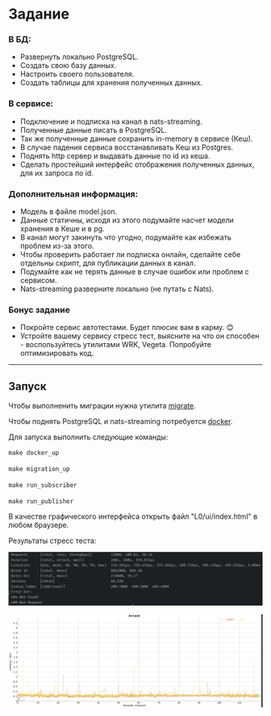 # Задание

### В БД:
- Развернуть локально PostgreSQL.
- Создать свою базу данных. 
- Настроить своего пользователя. 
- Создать таблицы для хранения полученных данных.

### В сервисе:
- Подключение и подписка на канал в nats-streaming. 
- Полученные данные писать в PostgreSQL. 
- Так же полученные данные сохранить in-memory в сервисе (Кеш). 
- В случае падения сервиса восстанавливать Кеш из Postgres. 
- Поднять http сервер и выдавать данные по id из кеша. 
- Сделать простейший интерфейс отображения полученных данных, для их запроса по id.

### Дополнительная информация:
- Модель в файле model.json.
- Данные статичны, исходя из этого подумайте насчет модели хранения в Кеше и в pg. 
- В канал могут закинуть что угодно, подумайте как избежать проблем из-за этого.
- Чтобы проверить работает ли подписка онлайн, сделайте себе отдельны скрипт, для публикации данных в канал.
- Подумайте как не терять данные в случае ошибок или проблем с сервисом.
- Nats-streaming разверните локально (не путать с Nats).
   
### Бонус задание
- Покройте сервис автотестами. Будет плюсик вам в карму. 😊
- Устройте вашему сервису стресс тест, выясните на что он способен - воспользуйтесь утилитами WRK, Vegeta. Попробуйте оптимизировать код.

---

## Запуск

Чтобы выполненить миграции нужна утилита [migrate](https://github.com/golang-migrate/migrate).

Чтобы поднять PostgreSQL и nats-streaming потребуется [docker](https://www.docker.com).


Для запуска выполнить следующие команды:

```
make docker_up

make migration_up

make run_subscriber

make run_publisher
```

В качестве графического интерфейса открыть файл "L0/ui/index.html" в любом браузере.

Результаты стресс теста:

![Alt text](stress_test/Result.png)

![Alt text](stress_test/Plot.png)
